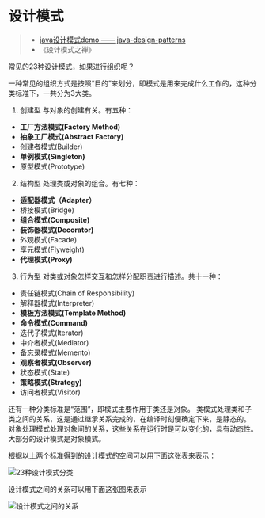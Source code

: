 # 设计模式

> * [java设计模式demo —— java-design-patterns](https://github.com/iluwatar/java-design-patterns)
> * 《设计模式之禅》

常见的23种设计模式，如果进行组织呢？

一种常见的组织方式是按照“目的”来划分，即模式是用来完成什么工作的，这种分类标准下，一共分为3大类。
1. 创建型
与对象的创建有关。有五种：
  * **工厂方法模式(Factory Method)**
  * **抽象工厂模式(Abstract Factory)**
  * 创建者模式(Builder)
  * **单例模式(Singleton)**
  * 原型模式(Prototype)

2. 结构型
处理类或对象的组合。有七种：
  * **适配器模式（Adapter）**
  * 桥接模式(Bridge)
  * **组合模式(Composite)**
  * **装饰器模式(Decorator)**
  * 外观模式(Facade)
  * 享元模式(Flyweight)
  * **代理模式(Proxy)**
3. 行为型
对类或对象怎样交互和怎样分配职责进行描述。共十一种：
  * 责任链模式(Chain of Responsibility)
  * 解释器模式(Interpreter)
  * **模板方法模式(Template Method)**
  * **命令模式(Command)**
  * 迭代子模式(Iterator)
  * 中介者模式(Mediator)
  * 备忘录模式(Memento)
  * **观察者模式(Observer)**
  * 状态模式(State)
  * **策略模式(Strategy)**
  * 访问者模式(Visitor)


还有一种分类标准是“范围”，即模式主要作用于类还是对象。
类模式处理类和子类之间的关系，这是通过继承关系完成的，在编译时刻便确定下来，是静态的。
对象处理模式处理对象间的关系，这些关系在运行时是可以变化的，具有动态性。大部分的设计模式是对象模式。


根据以上两个标准得到的设计模式的空间可以用下面这张表来表示：

![23种设计模式分类](http://ovn0i3kdg.bkt.clouddn.com/23%E7%A7%8D%E8%AE%BE%E8%AE%A1%E6%A8%A1%E5%BC%8F%E5%88%86%E7%B1%BB.png)


设计模式之间的关系可以用下面这张图来表示

![设计模式之间的关系](http://dl.iteye.com/upload/attachment/0083/1179/57a92d42-4d84-3aa9-a8b9-63a0b02c2c36.jpg?imageView/2/w/400/h/500)
